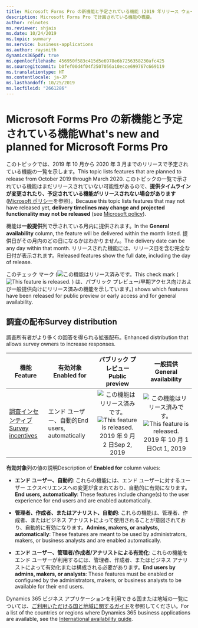 ```yaml
---
title: Microsoft Forms Pro の新機能と予定されている機能 (2019 年リリース ウェーブ 2)
description: Microsoft Forms Pro で計画されている機能の概要。
author: relnotes
ms.reviewer: shjais
ms.date: 10/24/2019
ms.topic: summary
ms.service: business-applications
ms.author: raysmith
dynamics365pdf: true
ms.openlocfilehash: 456950f583c415d5e6978e6b7256358230afc425
ms.sourcegitcommit: b0fef00d4f04f2507056a10ecce699767c669119
ms.translationtype: HT
ms.contentlocale: ja-JP
ms.lasthandoff: 10/25/2019
ms.locfileid: "2661286"
---
```

# <a name="whats-new-and-planned-for-microsoft-forms-pro"></a><span data-ttu-id="4d90f-103">Microsoft Forms Pro の新機能と予定されている機能</span><span class="sxs-lookup"><span data-stu-id="4d90f-103">What's new and planned for Microsoft Forms Pro</span></span>

<span data-ttu-id="4d90f-104">このトピックでは、2019 年 10 月から 2020 年 3 月までのリリースで予定されている機能の一覧を示します。</span><span class="sxs-lookup"><span data-stu-id="4d90f-104">This topic lists features that are planned to release from October 2019 through March 2020.</span></span> <span data-ttu-id="4d90f-105">このトピックの一覧で示されている機能はまだリリースされていない可能性があるので、**提供タイムラインが変更されたり、予定されている機能がリリースされない場合があります** ([Microsoft ポリシー](https://go.microsoft.com/fwlink/p/?linkid=2007332)を参照)。</span><span class="sxs-lookup"><span data-stu-id="4d90f-105">Because this topic lists features that may not have released yet, **delivery timelines may change and projected functionality may not be released** (see [Microsoft policy](https://go.microsoft.com/fwlink/p/?linkid=2007332)).</span></span>

<span data-ttu-id="4d90f-106">機能は**一般提供**列で示されている月内に提供されます。</span><span class="sxs-lookup"><span data-stu-id="4d90f-106">In the **General availability** column, the feature will be delivered within the month listed.</span></span> <span data-ttu-id="4d90f-107">提供日がその月内のどの日になるかはわかりません。</span><span class="sxs-lookup"><span data-stu-id="4d90f-107">The delivery date can be any day within that month.</span></span> <span data-ttu-id="4d90f-108">リリースされた機能には、リリース日を含む完全な日付が表示されます。</span><span class="sxs-lookup"><span data-stu-id="4d90f-108">Released features show the full date, including the day of release.</span></span>

<span data-ttu-id="4d90f-109">このチェック マーク (![この機能はリリース済みです。](/dynamics365-release-plan/media/green-checkmark.png "この機能はリリース済みです。")</span><span class="sxs-lookup"><span data-stu-id="4d90f-109">This check mark (![This feature is released.](/dynamics365-release-plan/media/green-checkmark.png "This feature is released.")</span></span> <span data-ttu-id="4d90f-110">) は、パブリック プレビュー/早期アクセス向けおよび一般提供向けにリリース済みの機能を示しています。</span><span class="sxs-lookup"><span data-stu-id="4d90f-110">) shows which features have been released for public preview or early access and for general availability.</span></span>



## <a name="survey-distribution"></a><span data-ttu-id="4d90f-111">調査の配布</span><span class="sxs-lookup"><span data-stu-id="4d90f-111">Survey distribution</span></span>

<span data-ttu-id="4d90f-112">調査所有者がより多くの回答を得られる拡張配布。</span><span class="sxs-lookup"><span data-stu-id="4d90f-112">Enhanced distribution that allows survey owners to increase responses.</span></span>

 | <span data-ttu-id="4d90f-113">機能</span><span class="sxs-lookup"><span data-stu-id="4d90f-113">Feature</span></span>    | <span data-ttu-id="4d90f-114">有効対象</span><span class="sxs-lookup"><span data-stu-id="4d90f-114">Enabled for</span></span>    |  <span data-ttu-id="4d90f-115">パブリック プレビュー</span><span class="sxs-lookup"><span data-stu-id="4d90f-115">Public preview</span></span> | <span data-ttu-id="4d90f-116">一般提供</span><span class="sxs-lookup"><span data-stu-id="4d90f-116">General availability</span></span> |
 | ---------- | ---------- | :----------: |:----------: |
 | [<span data-ttu-id="4d90f-117">調査インセンティブ</span><span class="sxs-lookup"><span data-stu-id="4d90f-117">Survey incentives</span></span>](survey-incentives.md) | <span data-ttu-id="4d90f-118">エンド ユーザー、自動的</span><span class="sxs-lookup"><span data-stu-id="4d90f-118">End users, automatically</span></span>  | <span data-ttu-id="4d90f-119">![この機能はリリース済みです。](/dynamics365-release-plan/media/green-checkmark.png "この機能はリリース済みです。")</span><span class="sxs-lookup"><span data-stu-id="4d90f-119">![This feature is released.](/dynamics365-release-plan/media/green-checkmark.png "This feature is released.")</span></span> <span data-ttu-id="4d90f-120">2019 年 9 月 2 日</span><span class="sxs-lookup"><span data-stu-id="4d90f-120">Sep 2, 2019</span></span>|<span data-ttu-id="4d90f-121">![この機能はリリース済みです。](/dynamics365-release-plan/media/green-checkmark.png "この機能はリリース済みです。")</span><span class="sxs-lookup"><span data-stu-id="4d90f-121">![This feature is released.](/dynamics365-release-plan/media/green-checkmark.png "This feature is released.")</span></span> <span data-ttu-id="4d90f-122">2019 年 10 月 1 日</span><span class="sxs-lookup"><span data-stu-id="4d90f-122">Oct 1, 2019</span></span> | 

<span data-ttu-id="4d90f-123">**有効対象**列の値の説明</span><span class="sxs-lookup"><span data-stu-id="4d90f-123">Description of **Enabled for** column values:</span></span>

- <span data-ttu-id="4d90f-124">**エンド ユーザー、自動的**: これらの機能には、エンド ユーザーに対するユーザー エクスペリエンスへの変更が含まれており、自動的に有効になります。</span><span class="sxs-lookup"><span data-stu-id="4d90f-124">**End users, automatically**: These features include change(s) to the user experience for end users and are enabled automatically.</span></span>

- <span data-ttu-id="4d90f-125">**管理者、作成者、またはアナリスト、自動的**: これらの機能は、管理者、作成者、またはビジネス アナリストによって使用されることが意図されており、自動的に有効になります。</span><span class="sxs-lookup"><span data-stu-id="4d90f-125">**Admins, makers, or analysts, automatically**: These features are meant to be used by administrators, makers, or business analysts and are enabled automatically.</span></span>

- <span data-ttu-id="4d90f-126">**エンド ユーザー、管理者/作成者/アナリストによる有効化**: これらの機能をエンド ユーザーが利用するには、管理者、作成者、またはビジネス アナリストによって有効化または構成される必要があります。</span><span class="sxs-lookup"><span data-stu-id="4d90f-126">**End users by admins, makers, or analysts**: These features must be enabled or configured by the administrators, makers, or business analysts to be available for their end users.</span></span>


<span data-ttu-id="4d90f-127">Dynamics 365 ビジネス アプリケーションを利用できる国または地域の一覧については、[ご利用いただける国と地域に関するガイド](https://aka.ms/dynamics_365_international_availability_deck)を参照してください。</span><span class="sxs-lookup"><span data-stu-id="4d90f-127">For a list of the countries or regions where Dynamics 365 business applications are available, see the [International availability guide](https://aka.ms/dynamics_365_international_availability_deck).</span></span> 
